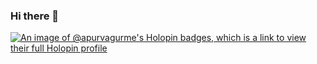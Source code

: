 ### Hi there 👋
[![An image of @apurvagurme's Holopin badges, which is a link to view their full Holopin profile](https://holopin.me/apurvagurme)](https://holopin.io/@apurvagurme)
<!--
**apurvagurme/apurvagurme** is a ✨ _special_ ✨ repository because its `README.md` (this file) appears on your GitHub profile.

Here are some ideas to get you started:

- 🔭 I’m currently working on ...
- 🌱 I’m currently learning ...
- 👯 I’m looking to collaborate on ...
- 🤔 I’m looking for help with ...
- 💬 Ask me about ...
- 📫 How to reach me: ...
- 😄 Pronouns: ...
- ⚡ Fun fact: ...
-->
